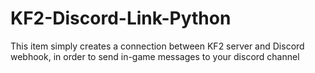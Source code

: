 # KF2-Discord-Link-Python
This item simply creates a connection between KF2 server and Discord webhook, in order to send in-game messages to your discord channel
